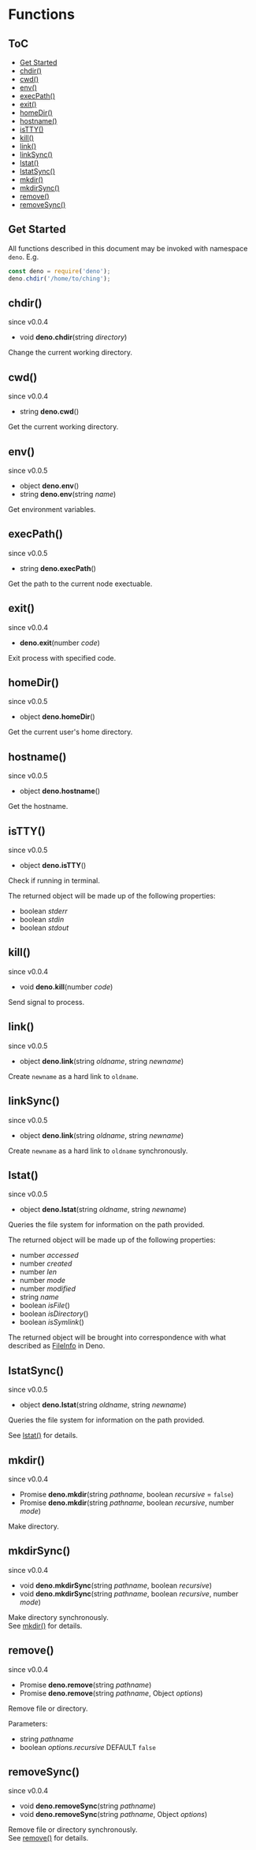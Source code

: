#	Functions

##  ToC

* [Get Started](#get-started)
* [chdir()](#chdir)
* [cwd()](#cwd)
* [env()](#env)
* [execPath()](#execpath)
* [exit()](#exit)
* [homeDir()](#homedir)
* [hostname()](#hostname)
* [isTTY()](#istty)
* [kill()](#kill)
* [link()](#link)
* [linkSync()](#linksync)
* [lstat()](#lstat)
* [lstatSync()](#lstatsync)
* [mkdir()](#mkdir)
* [mkdirSync()](#mkdirsync)
* [remove()](#remove)
* [removeSync()](#removesync)

##  Get Started

All functions described in this document may be invoked with namespace `deno`. E.g.

```javascript
const deno = require('deno');
deno.chdir('/home/to/ching');
```

##  chdir()
since v0.0.4

*   void __deno.chdir__(string *directory*)

Change the current working directory.

##  cwd()
since v0.0.4

*   string __deno.cwd__()

Get the current working directory.

##  env()
since v0.0.5

*   object __deno.env__()
*   string __deno.env__(string *name*)

Get environment variables.

##  execPath()
since v0.0.5

*   string __deno.execPath__()

Get the path to the current node exectuable.

##  exit()
since v0.0.4

*   __deno.exit__(number *code*)

Exit process with specified code.

##  homeDir()
since v0.0.5

*   object __deno.homeDir__()

Get the current user's home directory.

##  hostname()
since v0.0.5

*   object __deno.hostname__()

Get the hostname.

##  isTTY()
since v0.0.5

*   object __deno.isTTY__()

Check if running in terminal.

The returned object will be made up of the following properties:
*   boolean *stderr*
*   boolean *stdin*
*   boolean *stdout*

##  kill()
since v0.0.4

*   void __deno.kill__(number *code*)

Send signal to process.

##  link()
since v0.0.5

*   object __deno.link__(string *oldname*, string *newname*)

Create `newname` as a hard link to `oldname`.

##  linkSync()
since v0.0.5

*   object __deno.link__(string *oldname*, string *newname*)

Create `newname` as a hard link to `oldname` synchronously.

##  lstat()
since v0.0.5

*   object __deno.lstat__(string *oldname*, string *newname*)

Queries the file system for information on the path provided.

The returned object will be made up of the following properties:
*   number *accessed*
*   number *created*
*   number *len*
*   number *mode*
*   number *modified*
*   string *name*
*   boolean *isFile*()
*   boolean *isDirectory*()
*   boolean *isSymlink*()

The returned object will be brought into correspondence with what described as [FileInfo](https://deno.land/typedoc/interfaces/deno.fileinfo.htm) in Deno.

##  lstatSync()
since v0.0.5

*   object __deno.lstat__(string *oldname*, string *newname*)

Queries the file system for information on the path provided.

See [lstat()](#lstat) for details.

##  mkdir()
since v0.0.4

*   Promise __deno.mkdir__(string *pathname*, boolean *recursive* = `false`)
*   Promise __deno.mkdir__(string *pathname*, boolean *recursive*, number *mode*)

Make directory.

##  mkdirSync()
since v0.0.4

*   void __deno.mkdirSync__(string *pathname*, boolean *recursive*)
*   void __deno.mkdirSync__(string *pathname*, boolean *recursive*, number *mode*)

Make directory synchronously.  
See [mkdir()](#mkdir) for details.

##  remove()
since v0.0.4

*   Promise __deno.remove__(string *pathname*)
*   Promise __deno.remove__(string *pathname*, Object *options*)

Remove file or directory.

Parameters:
*   string *pathname*
*   boolean *options.recursive* DEFAULT `false`

##  removeSync()
since v0.0.4

*   void __deno.removeSync__(string *pathname*)
*   void __deno.removeSync__(string *pathname*, Object *options*)

Remove file or directory synchronously.  
See [remove()](#remove) for details.